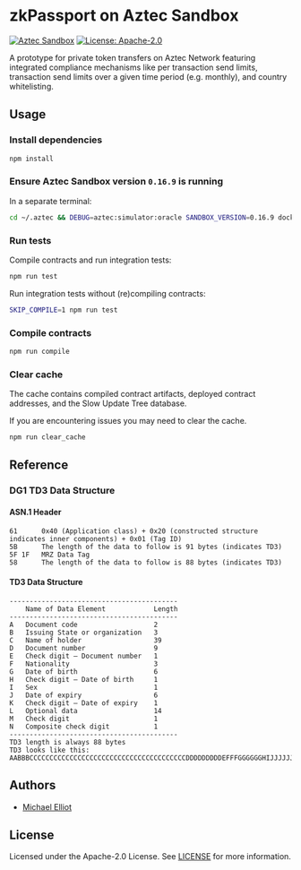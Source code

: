 # zkPassport on Aztec Sandbox

[![Aztec Sandbox](https://img.shields.io/badge/Aztec_Sandbox-0.16.9-darkviolet)](https://github.com/AztecProtocol/aztec-packages)
[![License: Apache-2.0](https://img.shields.io/badge/License-Apache--2.0-green)](https://opensource.org/license/apache-2-0)

A prototype for private token transfers on Aztec Network featuring integrated
compliance mechanisms like per transaction send limits, transaction send
limits over a given time period (e.g. monthly), and country whitelisting.

## Usage

### Install dependencies

```bash
npm install
```

### Ensure Aztec Sandbox version `0.16.9` is running

In a separate terminal:

```bash
cd ~/.aztec && DEBUG=aztec:simulator:oracle SANDBOX_VERSION=0.16.9 docker compose up
```

### Run tests

Compile contracts and run integration tests:

```bash
npm run test
```

Run integration tests without (re)compiling contracts:
```bash
SKIP_COMPILE=1 npm run test
```

### Compile contracts

```bash
npm run compile
```

### Clear cache

The cache contains compiled contract artifacts, deployed contract addresses, and the Slow Update Tree database.

If you are encountering issues you may need to clear the cache.

```bash
npm run clear_cache
```

## Reference

###  DG1 TD3 Data Structure

#### ASN.1 Header

```
61      0x40 (Application class) + 0x20 (constructed structure indicates inner components) + 0x01 (Tag ID)
5B      The length of the data to follow is 91 bytes (indicates TD3)
5F 1F   MRZ Data Tag
58      The length of the data to follow is 88 bytes (indicates TD3)
```

#### TD3 Data Structure

```
------------------------------------------
	Name of Data Element	        Length
------------------------------------------
A	Document code	                2
B	Issuing State or organization	3
C	Name of holder	                39
D	Document number	                9
E	Check digit — Document number	1
F	Nationality	                    3
G	Date of birth	                6
H	Check digit — Date of birth	    1
I	Sex	                            1
J	Date of expiry	                6
K	Check digit — Date of expiry	1
L	Optional data	                14
M	Check digit	                    1
N	Composite check digit	        1
------------------------------------------
TD3 length is always 88 bytes
TD3 looks like this: AABBBCCCCCCCCCCCCCCCCCCCCCCCCCCCCCCCCCCCCCCCDDDDDDDDDEFFFGGGGGGHIJJJJJJKLLLLLLLLLLLLLLMN
```

## Authors

- [Michael Elliot](https://x.com/michaelelliot)

## License

Licensed under the Apache-2.0 License. See [LICENSE](./LICENSE) for more information.
